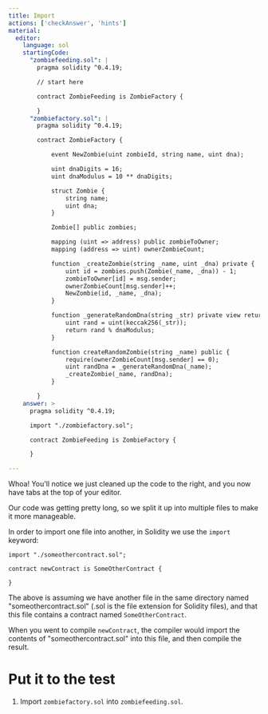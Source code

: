 ```yaml
---
title: Import
actions: ['checkAnswer', 'hints']
material:
  editor:
    language: sol
    startingCode:
      "zombiefeeding.sol": |
        pragma solidity ^0.4.19;

        // start here

        contract ZombieFeeding is ZombieFactory {

        }
      "zombiefactory.sol": |
        pragma solidity ^0.4.19;

        contract ZombieFactory {

            event NewZombie(uint zombieId, string name, uint dna);

            uint dnaDigits = 16;
            uint dnaModulus = 10 ** dnaDigits;

            struct Zombie {
                string name;
                uint dna;
            }

            Zombie[] public zombies;

            mapping (uint => address) public zombieToOwner;
            mapping (address => uint) ownerZombieCount;

            function _createZombie(string _name, uint _dna) private {
                uint id = zombies.push(Zombie(_name, _dna)) - 1;
                zombieToOwner[id] = msg.sender;
                ownerZombieCount[msg.sender]++;
                NewZombie(id, _name, _dna);
            }

            function _generateRandomDna(string _str) private view returns (uint) {
                uint rand = uint(keccak256(_str));
                return rand % dnaModulus;
            }

            function createRandomZombie(string _name) public {
                require(ownerZombieCount[msg.sender] == 0);
                uint randDna = _generateRandomDna(_name);
                _createZombie(_name, randDna);
            }

        }
    answer: >
      pragma solidity ^0.4.19;

      import "./zombiefactory.sol";

      contract ZombieFeeding is ZombieFactory {

      }

---
```


Whoa! You'll notice we just cleaned up the code to the right, and you now have tabs at the top of your editor.

Our code was getting pretty long, so we split it up into multiple files to make it more manageable.

In order to import one file into another, in Solidity we use the `import` keyword:

```
import "./someothercontract.sol";

contract newContract is SomeOtherContract {

}
```

The above is assuming we have another file in the same directory named "someothercontract.sol" (.sol is the file extension for Solidity files), and that this file contains a contract named `SomeOtherContract`.

When you went to compile `newContract`, the compiler would import the contents of "someothercontract.sol" into this file, and then compile the result.

# Put it to the test

1. Import `zombiefactory.sol` into `zombiefeeding.sol`. 
